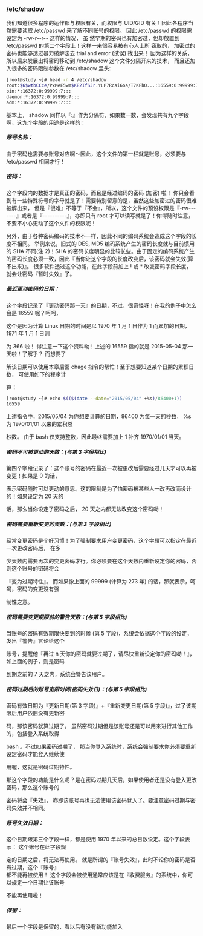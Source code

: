 ### /etc/shadow

我们知道很多程序的运作都与权限有关，而权限与 UID/GID 有关！因此各程序当然需要读取 /etc/passwd 来了解不同账号的权限。 因此 /etc/passwd 的权限需设定为 -rw-r--r-- 这样的情况， 虽 然早期的密码也有加密过，但却放置到 /etc/passwd 的第二个字段上！这样一来很容易被有心人士所 窃取的， 加密过的密码也能够透过暴力破解法去 trial and error \(试误\) 找出来！ 因为这样的关系，所以后来发展出将密码移动到 /etc/shadow 这个文件分隔开来的技术， 而且还加 入很多的密码限制参数在 /etc/shadow 里头:

```bash
[root@study ~]# head -n 4 /etc/shadow
root:$6$wtbCCce/PxMeE5wm$KE2IfSJr.YLP7Rcai6oa/T7KFhO...:16559:0:99999:7::: <==底下说明用
bin:*:16372:0:99999:7:::
daemon:*:16372:0:99999:7:::
adm:*:16372:0:99999:7:::
```

基本上， shadow 同样以『:』作为分隔符，如果数一数，会发现共有九个字段啊，这九个字段的用途是这样的：

##### 账号名称：

由于密码也需要与账号对应啊～因此，这个文件的第一栏就是账号，必须要与 /etc/passwd 相同才行！

##### 密码：

这个字段内的数据才是真正的密码，而且是经过编码的密码 \(加密\) 啦！ 你只会看到有一些特殊符号的字母就是了！需要特别留意的是，虽然这些加密过的密码很难被解出来， 但是『很难』不等于『不会』，所以，这个文件的预设权限是『-rw-------』或者是『----------』，亦即只有 root 才可以读写就是了！你得随时注意，不要不小心更动了这个文件的权限呢！

另外，由于各种密码编码的技术不一样，因此不同的编码系统会造成这个字段的长度不相同。 举例来说，旧式的 DES, MD5 编码系统产生的密码长度就与目前惯用的 SHA 不同\(注 2\)！SHA 的密码长度明显的比较长些。由于固定的编码系统产生的密码长度必须一致，因此『当你让这个字段的长度改变后，该密码就会失效\(算不出来\)』。 很多软件透过这个功能，在此字段前加上 ! 或 \* 改变密码字段长度，就会让密码『暂时失效』了。

##### 最近更动密码的日期：

这个字段记录了『更动密码那一天』的日期，不过，很奇怪呀！在我的例子中怎么会是 16559 呢？呵呵，

这个是因为计算 Linux 日期的时间是以 1970 年 1 月 1 日作为 1 而累加的日期，1971 年 1 月 1 日则

为 366 啦！ 得注意一下这个资料呦！上述的 16559 指的就是 2015-05-04 那一天啦！了解乎？ 而想要了

解该日期可以使用本章后面 chage 指令的帮忙！至于想要知道某个日期的累积日数， 可使用如下的程序计

算：

```bash
[root@study ~]# echo $(($(date --date="2015/05/04" +%s)/86400+1))
16559
```

上述指令中，2015/05/04 为你想要计算的日期，86400 为每一天的秒数， %s 为 1970/01/01 以来的累积总

秒数。 由于 bash 仅支持整数，因此最终需要加上 1 补齐 1970/01/01 当天。

##### 密码不可被更动的天数：\(与第 3 字段相比\)

第四个字段记录了：这个账号的密码在最近一次被更改后需要经过几天才可以再被变更！如果是 0 的话，

表示密码随时可以更动的意思。这的限制是为了怕密码被某些人一改再改而设计的！如果设定为 20 天的

话，那么当你设定了密码之后， 20 天之内都无法改变这个密码呦！

##### 密码需要重新变更的天数：\(与第 3 字段相比\)

经常变更密码是个好习惯！为了强制要求用户变更密码，这个字段可以指定在最近一次更改密码后， 在多

少天数内需要再次的变更密码才行。你必须要在这个天数内重新设定你的密码，否则这个账号的密码将会

『变为过期特性』。 而如果像上面的 99999 \(计算为 273 年\) 的话，那就表示，呵呵，密码的变更没有强

制性之意。

##### 密码需要变更期限前的警告天数：\(与第 5 字段相比\)

当账号的密码有效期限快要到的时候 \(第 5 字段\)，系统会依据这个字段的设定，发出『警告』言论给这个

账号，提醒他『再过 n 天你的密码就要过期了，请尽快重新设定你的密码呦！』，如上面的例子，则是密码

到期之前的 7 天之内，系统会警告该用户。

##### 密码过期后的账号宽限时间\(密码失效日\)：\(与第 5 字段相比\)

密码有效日期为『更新日期\(第 3 字段\)』+『重新变更日期\(第 5 字段\)』，过了该期限后用户依旧没有更新密

码，那该密码就算过期了。 虽然密码过期但是该账号还是可以用来进行其他工作的，包括登入系统取得

bash 。不过如果密码过期了， 那当你登入系统时，系统会强制要求你必须要重新设定密码才能登入继续使

用喔，这就是密码过期特性。

那这个字段的功能是什么呢？是在密码过期几天后，如果使用者还是没有登入更改密码，那么这个账号的

密码将会『失效』， 亦即该账号再也无法使用该密码登入了。要注意密码过期与密码失效并不相同。

##### 账号失效日期：

这个日期跟第三个字段一样，都是使用 1970 年以来的总日数设定。这个字段表示： 这个账号在此字段规

定的日期之后，将无法再使用。 就是所谓的『账号失效』，此时不论你的密码是否有过期，这个『账号』  
都不能再被使用！ 这个字段会被使用通常应该是在『收费服务』的系统中，你可以规定一个日期让该账号

不能再使用啦！

##### 保留：

最后一个字段是保留的，看以后有没有新功能加入

